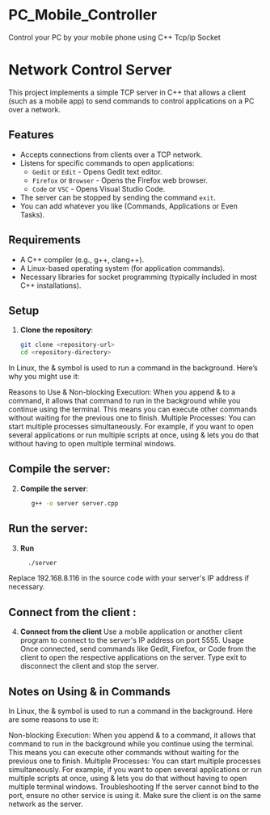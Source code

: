 # PC_Mobile_Controller
Control your PC by your mobile phone using C++ Tcp/ip Socket

# Network Control Server

This project implements a simple TCP server in C++ that allows a client (such as a mobile app) to send commands to control applications on a PC over a network.

## Features

- Accepts connections from clients over a TCP network.
- Listens for specific commands to open applications:
  - `Gedit` or `Edit` - Opens Gedit text editor.
  - `Firefox` or `Browser` - Opens the Firefox web browser.
  - `Code` or `VSC` - Opens Visual Studio Code.
- The server can be stopped by sending the command `exit`.
- You can add whatever you like (Commands, Applications or Even Tasks). 

## Requirements

- A C++ compiler (e.g., g++, clang++).
- A Linux-based operating system (for application commands).
- Necessary libraries for socket programming (typically included in most C++ installations).

## Setup

1. **Clone the repository**:
   ```bash
   git clone <repository-url>
   cd <repository-directory>

In Linux, the & symbol is used to run a command in the background. Here’s why you might use it:

Reasons to Use &
Non-blocking Execution: 
     When you append & to a command, it allows that command to run in the background while you continue using the terminal. This means you can execute other commands without waiting for the previous one to finish.
Multiple Processes: You can start multiple processes simultaneously. For example, if you want to open several applications or run multiple scripts at once, using & lets you do that without having to open multiple terminal windows.

## Compile the server:
2. **Compile the server**:
   ```bash
      g++ -o server server.cpp


## Run the server:
3. **Run**
   ```bash
     ./server

Replace 192.168.8.116 in the source code with your server's IP address if necessary.

## Connect from the client :
4. **Connect from the client**
Use a mobile application or another client program to connect to the server's IP address on port 5555.
Usage
Once connected, send commands like Gedit, Firefox, or Code from the client to open the respective applications on the server.
Type exit to disconnect the client and stop the server.


## Notes on Using & in Commands
In Linux, the & symbol is used to run a command in the background. Here are some reasons to use it:

Non-blocking Execution: When you append & to a command, it allows that command to run in the background while you continue using the terminal. This means you can execute other commands without waiting for the previous one to finish.
Multiple Processes: You can start multiple processes simultaneously. For example, if you want to open several applications or run multiple scripts at once, using & lets you do that without having to open multiple terminal windows.
Troubleshooting
If the server cannot bind to the port, ensure no other service is using it.
Make sure the client is on the same network as the server.
